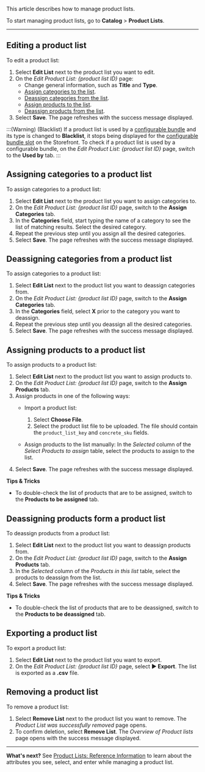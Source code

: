 This article describes how to manage product lists.

To start managing product lists, go to **Catalog** > **Product Lists**.
***
## Editing a product list
To edit a product list:

1. Select **Edit List** next to the product list you want to edit.
2. On the *Edit Product List: {product list ID}* page:
    * Change general information, such as **Title** and **Type**.
    * [Assign categories to the list](#assigning-categories-to-a-product-list).
    * [Deassign categories from the list](#deassigning-categories-from-a-product-list).
    * [Assign products to the list](#assigning-products-to-a-product-list).
    * [Deassign products from the list](#deassigning-categories-from-a-product-list).
3. Select **Save**.
    The page refreshes with the success message displayed. 

:::(Warning) (Blacklist)
If a product list is used by a [configurable bundle](https://documentation.spryker.com/docs/configurable-bundle-feature-overview) and its type is changed to **Blacklist**, it stops being displayed for the [configurable bundle slot](https://documentation.spryker.com/docs/configurable-bundle-feature-overview#configurable-bundle-slots) on the Storefront. To check if a product list is used by a configurable bundle, on the *Edit Product List: {product list ID}*  page, switch to the **Used by** tab.
:::


## Assigning categories to a product list

To assign categories to a product list:
1. Select **Edit List** next to the product list you want to assign categories to.
2. On the *Edit Product List: {product list ID}*  page, switch to the **Assign Categories** tab.
3. In the **Categories** field, start typing the name of a category to see the list of matching results. Select the desired category.
4. Repeat the previous step until you assign all the desired categories. 
5. Select **Save**.
    The page refreshes with the success message displayed. 

## Deassigning categories from a product list

To assign categories to a product list:
1. Select **Edit List** next to the product list you want to deassign categories from.
2. On the *Edit Product List: {product list ID}*  page, switch to the **Assign Categories** tab.
3. In the **Categories** field, select **X** prior to the category you want to deassign.
4. Repeat the previous step until you deassign all the desired categories. 
5. Select **Save**.
    The page refreshes with the success message displayed. 

## Assigning products to a product list 
To assign products to a product list:
1. Select **Edit List** next to the product list you want to assign products to.
2. On the *Edit Product List: {product list ID}*  page, switch to the **Assign Products** tab.
3. Assign products in one of the following ways:
    *  Import a product list:
        1. Select **Choose File**.
        2. Select the product list file to be uploaded. 
            The file should contain the `product_list_key` and `concrete_sku` fields.

    *  Assign products to the list manually: In the *Selected* column of the *Select Products to assign* table, select the products to assign to the list.
 5. Select **Save**.
    The page refreshes with the success message displayed. 

**Tips & Tricks**
* To double-check the list of products that are to be assigned, switch to the **Products to be assigned** tab.



## Deassigning products form a product list
To deassign products from a product list:
1. Select **Edit List** next to the product list you want to deassign products from.
2. On the *Edit Product List: {product list ID}*  page, switch to the **Assign Products** tab.
3. In the *Selected* column of the *Products in this list* table, select the products to deassign from the list.
4. Select **Save**.
    The page refreshes with the success message displayed. 

**Tips & Tricks**
* To double-check the list of products that are to be deassigned, switch to the **Products to be deassigned** tab.

## Exporting a product list

To export a product list:

1. Select **Edit List** next to the product list you want to export.
2. On the *Edit Product List: {product list ID}* page, select **► Export**.
    The list is exported as a **.csv** file.

## Removing a product list

To remove a product list:
1. Select **Remove List** next to the product list you want to remove.
    The *Product List was successfully removed* page opens.
2. To confirm deletion, select **Remove List**.
    The *Overview of Product lists* page opens with the success message displayed. 


***
**What's next?**
See [Product Lists: Reference Information](https://documentation.spryker.com/docs/product-lists-reference-information) to learn about the attributes you see, select, and enter while managing a product list.
